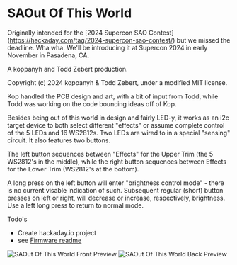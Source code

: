 # SAOut Of This World

Originally intended for the [2024 Supercon SAO Contest] (https://hackaday.com/tag/2024-supercon-sao-contest/) but we missed the deadline. Wha wha. We'll be introducing it at Supercon 2024 in early November in Pasadena, CA.

A koppanyh and Todd Zebert production. 
 
Copyright (c) 2024 koppanyh & Todd Zebert, under a modified MIT license.

Kop handled the PCB design and art, with a bit of input from Todd, while Todd was working on the code bouncing ideas off of Kop.

Besides being out of this world in design and fairly LED-y, it works as an i2c target device to both select different "effects" or assume complete control of the 5 LEDs and 16 WS2812s. Two LEDs are wired to in a special "sensing" circuit. It also features two buttons.

The left button sequences between "Effects" for the Upper Trim (the 5 WS2812's in the middle), while the right button sequences between Effects for the Lower Trim (WS2812's at the bottom).

A long press on the left button will enter "brightness control mode" - there is no current visable indication of such. Subsequent regular (short) button presses on left or right, will decrease or increase, respectively, brightness. Use a left long press to return to normal mode.

Todo's
* Create hackaday.io project 
* see [Firmware readme](firmware/readme.md)

![SAOut Of This World Front Preview](hardware/SAOutOfThisWorld_Board_Front_Preview.png)
![SAOut Of This World Back Preview](hardware/SAOutOfThisWorld_Board_Back_Preview.png)
